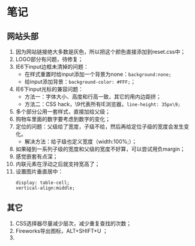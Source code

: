 # 笔记

## 网站头部
1. 因为网站链接绝大多数是灰色，所以把这个颜色直接添加到reset.css中；
2. LOGO部分有问题，待修复；
3. IE6下input边框未清掉的问题：
    - 在样式重置时给input添加一个背景为none：`background:none;`
    - 给input添加背景：`background-color: #FFF;`；
4. IE6下input光标的兼容问题：
    - 方法一：字体大小、高度和行高一致，其它的用内边距挤；
    - 方法二：CSS hack，\9代表所有IE浏览器，`line-height: 35px\9;`
5. 多个部分公用一套样式，直接加给父级；
6. 购物车里面的数字要考虑到数字的变化；
7. 定位的问题：父级给了宽度，子级不给，然后再给定位子级的宽度会发生变化。
    - 解决方法：给子级也定义宽度（width:100%;）；
8. 如果碰到一系列子级的宽度和父级的宽度不好算，可以尝试用负margin；
8. 感觉嵌套有点深；
9. 内联元素在浮动之后就支持宽高了；
10. 设置图片垂直居中：
    ```
    display: table-cell;
    vertical-align:middle;
    ```

## 其它
1. CSS选择器尽量减少层次，减少重复查找的次数；
2. Fireworks导出图标，ALT+SHIFT+U ；
3.